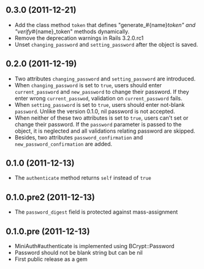 ## 0.3.0 (2011-12-21)

* Add the class method `token` that defines "generate_#{name}_token" and
  "verify_#{name}_token" methods dynamically.
* Remove the deprecation warnings in Rails 3.2.0.rc1
* Unset `changing_password` and `setting_password` after the object is saved.

## 0.2.0 (2011-12-19)

* Two attributes `changing_password` and `setting_password` are introduced.
* When `changing_password` is set to `true`, users should enter `current_password`
  and `new_password` to change their password. If they enter wrong `current_passwod`,
  validation on `current_password` fails.
* When `setting_password` is set to `true`, users should enter not-blank `password`.
  Unlike the version 0.1.0, nil password is not accepted.
* When neither of these two attributes is set to `true`, users can't set or change
  their password. If the `password` parameter is passed to the object,
  it is neglected and all validations relating password are skipped.
* Besides, two attributes `password_confirmation` and `new_password_confirmation`
  are added.

## 0.1.0 (2011-12-13)

* The `authenticate` method returns `self` instead of `true`

## 0.1.0.pre2 (2011-12-13)

* The `password_digest` field is protected against mass-assignment

## 0.1.0.pre (2011-12-13)

* MiniAuth#authenticate is implemented using BCrypt::Password
* Password should not be blank string but can be nil 
* First public release as a gem
